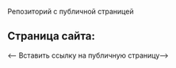 Репозиторий с публичной страницей

## Страница сайта:
 <--  Вставить ссылку на публичную страницу-->
